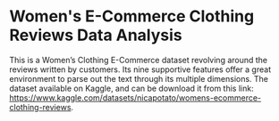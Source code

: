 # Women's E-Commerce Clothing Reviews Data Analysis

This is a Women’s Clothing E-Commerce dataset revolving around the reviews written by customers. Its nine supportive features offer a great environment to parse out the text through its multiple dimensions. The dataset available on Kaggle, and can be download it from this link: https://www.kaggle.com/datasets/nicapotato/womens-ecommerce-clothing-reviews.
